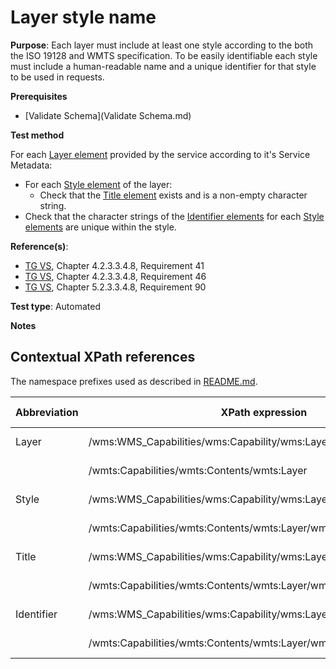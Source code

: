 # Layer style name

**Purpose**: Each layer must include at least one style according to the both the ISO 19128 and WMTS specification. To be easily identifiable each style must include a human-readable name and a unique identifier for that style to be used in requests.

**Prerequisites**

* [Validate Schema](Validate Schema.md)

**Test method**

For each [Layer element](#Layer) provided by the service according to it's Service Metadata:
* For each [Style element](#Style) of the layer:
  * Check that the [Title element](#Title) exists and is a non-empty character string.
* Check that the character strings of the [Identifier elements](#Identifier) for each [Style elements](#Style) are unique within the style.

**Reference(s)**:
* [TG VS](../README.md#ref_TG_VS), Chapter 4.2.3.3.4.8, Requirement 41
* [TG VS](../README.md#ref_TG_VS), Chapter 4.2.3.3.4.8, Requirement 46
* [TG VS](../README.md#ref_TG_VS), Chapter 5.2.3.3.4.8, Requirement 90

**Test type**: Automated

**Notes**

## Contextual XPath references

The namespace prefixes used as described in [README.md](README.md#namespaces).

Abbreviation                                     |  XPath expression												|  Parameter  value
------------------------------------------------ | ---------------------------------------------------------------	| ---------------------------------------------------------------
Layer <a name="Layer"></a> | /wms:WMS_Capabilities/wms:Capability/wms:Layer | ISO 19128
						   | /wmts:Capabilities/wmts:Contents/wmts:Layer | WMTS 1.0.0
Style <a name="Style"></a> | /wms:WMS_Capabilities/wms:Capability/wms:Layer/wms:Style | ISO 19128
						   | /wmts:Capabilities/wmts:Contents/wmts:Layer/wmts:Style | WMTS 1.0.0
Title <a name="Title"></a> | /wms:WMS_Capabilities/wms:Capability/wms:Layer/wms:Style/wms:Title | ISO 19128
						   | /wmts:Capabilities/wmts:Contents/wmts:Layer/wmts:Style/ows:Title | WMTS 1.0.0
Identifier <a name="Identifier"></a> | /wms:WMS_Capabilities/wms:Capability/wms:Layer/wms:Style/wms:Name | ISO 19128
							   		 | /wmts:Capabilities/wmts:Contents/wmts:Layer/wmts:Style/ows:Identifier | WMTS 1.0.0

